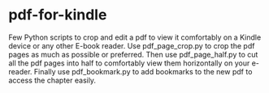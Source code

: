 # pdf-for-kindle
Few Python scripts to crop and edit a pdf to view it comfortably on a Kindle device or any other E-book reader.
Use pdf_page_crop.py to crop the pdf pages as much as possible or preferred.
Then use pdf_page_half.py to cut all the pdf pages into half to comfortably view them horizontally on your e-reader.
Finally use pdf_bookmark.py to add bookmarks to the new pdf to access the chapter easily.
